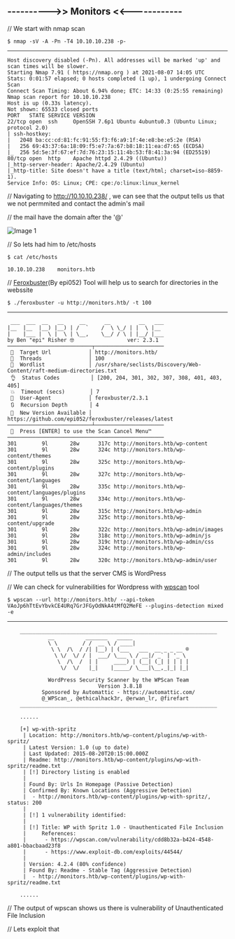 ## ---------->> Monitors <<------------

// We start with nmap scan 

    $ nmap -sV -A -Pn -T4 10.10.10.238 -p-
-----

    Host discovery disabled (-Pn). All addresses will be marked 'up' and scan times will be slower.
    Starting Nmap 7.91 ( https://nmap.org ) at 2021-08-07 14:05 UTC
    Stats: 0:01:57 elapsed; 0 hosts completed (1 up), 1 undergoing Connect Scan
    Connect Scan Timing: About 6.94% done; ETC: 14:33 (0:25:55 remaining)
    Nmap scan report for 10.10.10.238
    Host is up (0.33s latency).
    Not shown: 65533 closed ports
    PORT   STATE SERVICE VERSION
    22/tcp open  ssh     OpenSSH 7.6p1 Ubuntu 4ubuntu0.3 (Ubuntu Linux; protocol 2.0)
    | ssh-hostkey: 
    |   2048 ba:cc:cd:81:fc:91:55:f3:f6:a9:1f:4e:e8:be:e5:2e (RSA)
    |   256 69:43:37:6a:18:09:f5:e7:7a:67:b8:18:11:ea:d7:65 (ECDSA)
    |_  256 5d:5e:3f:67:ef:7d:76:23:15:11:4b:53:f8:41:3a:94 (ED25519)
    80/tcp open  http    Apache httpd 2.4.29 ((Ubuntu))
    |_http-server-header: Apache/2.4.29 (Ubuntu)
    |_http-title: Site doesn't have a title (text/html; charset=iso-8859-1).
    Service Info: OS: Linux; CPE: cpe:/o:linux:linux_kernel

// Navigating to http://10.10.10.238/ , we can see that the output tells us that we not permmited and contact the admin's mail 

// the mail have the domain after the '@' 

![Image 1]()

// So lets had him to /etc/hosts

    $ cat /etc/hosts

    10.10.10.238	monitors.htb

// [Feroxbuster](https://github.com/epi052/feroxbuster)(By epi052) Tool will help us to search for directories in the webssite

    $ ./feroxbuster -u http://monitors.htb/ -t 100
-----
     ___  ___  __   __     __      __         __   ___
    |__  |__  |__) |__) | /  `    /  \ \_/ | |  \ |__
    |    |___ |  \ |  \ | \__,    \__/ / \ | |__/ |___
    by Ben "epi" Risher 🤓                 ver: 2.3.1
    ───────────────────────────┬──────────────────────
     🎯  Target Url            │ http://monitors.htb/
     🚀  Threads               │ 100
     📖  Wordlist              │ /usr/share/seclists/Discovery/Web-Content/raft-medium-directories.txt
     👌  Status Codes          │ [200, 204, 301, 302, 307, 308, 401, 403, 405]
     💥  Timeout (secs)        │ 7
     🦡  User-Agent            │ feroxbuster/2.3.1
     🔃  Recursion Depth       │ 4
     🎉  New Version Available │ https://github.com/epi052/feroxbuster/releases/latest
    ───────────────────────────┴──────────────────────
     🏁  Press [ENTER] to use the Scan Cancel Menu™
    ──────────────────────────────────────────────────
    301        9l       28w      317c http://monitors.htb/wp-content
    301        9l       28w      324c http://monitors.htb/wp-content/themes
    301        9l       28w      325c http://monitors.htb/wp-content/plugins
    301        9l       28w      327c http://monitors.htb/wp-content/languages
    301        9l       28w      335c http://monitors.htb/wp-content/languages/plugins
    301        9l       28w      334c http://monitors.htb/wp-content/languages/themes
    301        9l       28w      315c http://monitors.htb/wp-admin
    301        9l       28w      325c http://monitors.htb/wp-content/upgrade
    301        9l       28w      322c http://monitors.htb/wp-admin/images
    301        9l       28w      318c http://monitors.htb/wp-admin/js
    301        9l       28w      319c http://monitors.htb/wp-admin/css
    301        9l       28w      324c http://monitors.htb/wp-admin/includes
    301        9l       28w      320c http://monitors.htb/wp-admin/user


// The output tells us that the server CMS is WordPress

// We can check for vulnerabilities for Wordpress with [wpscan](https://wpscan.com/) tool

    $ wpscan --url http://monitors.htb/ --api-token VAoJp6hTtEvYbvkCE4URq7GrJFGyOdNkA4tMfQ2MeFE --plugins-detection mixed -e
-------

        _______________________________________________________________
                 __          _______   _____
                 \ \        / /  __ \ / ____|
                  \ \  /\  / /| |__) | (___   ___  __ _ _ __ ®
                   \ \/  \/ / |  ___/ \___ \ / __|/ _` | '_ \
                    \  /\  /  | |     ____) | (__| (_| | | | |
                     \/  \/   |_|    |_____/ \___|\__,_|_| |_|

                 WordPress Security Scanner by the WPScan Team
                                 Version 3.8.18
               Sponsored by Automattic - https://automattic.com/
               @_WPScan_, @ethicalhack3r, @erwan_lr, @firefart
        _______________________________________________________________

        ......

        [+] wp-with-spritz
         | Location: http://monitors.htb/wp-content/plugins/wp-with-spritz/
         | Latest Version: 1.0 (up to date)
         | Last Updated: 2015-08-20T20:15:00.000Z
         | Readme: http://monitors.htb/wp-content/plugins/wp-with-spritz/readme.txt
         | [!] Directory listing is enabled
         |
         | Found By: Urls In Homepage (Passive Detection)
         | Confirmed By: Known Locations (Aggressive Detection)
         |  - http://monitors.htb/wp-content/plugins/wp-with-spritz/, status: 200
         |
         | [!] 1 vulnerability identified:
         |
         | [!] Title: WP with Spritz 1.0 - Unauthenticated File Inclusion
         |     References:
         |      - https://wpscan.com/vulnerability/cdd8b32a-b424-4548-a801-bbacbaad23f8
         |      - https://www.exploit-db.com/exploits/44544/
         |
         | Version: 4.2.4 (80% confidence)
         | Found By: Readme - Stable Tag (Aggressive Detection)
         |  - http://monitors.htb/wp-content/plugins/wp-with-spritz/readme.txt

        ......

// The output of wpscan shows us there is vulnerability of Unauthenticated File Inclusion

// Lets exploit that
